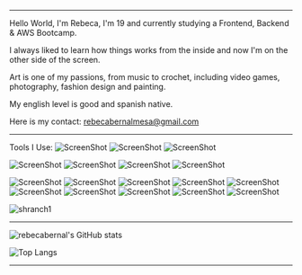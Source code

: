
---

Hello World, I'm Rebeca, I'm 19 and currently studying a Frontend, Backend & AWS Bootcamp.

I always liked to learn how things works from the inside and now I'm on the other side of the screen.

Art is one of my passions, from music to crochet, including video games, photography, fashion design and painting.

My english level is good and spanish native.

Here is my contact: rebecabernalmesa@gmail.com

---
Tools I Use:
![ScreenShot](https://img.shields.io/badge/HTML5-E34F26.svg?style=for-the-badge&logo=HTML5&logoColor=white)
![ScreenShot](https://img.shields.io/badge/CSS3-1572B6.svg?style=for-the-badge&logo=CSS3&logoColor=white)
![ScreenShot](https://img.shields.io/badge/JavaScript-F7DF1E.svg?style=for-the-badge&logo=JavaScript&logoColor=black)

![ScreenShot](https://img.shields.io/badge/PHP-777BB4.svg?style=for-the-badge&logo=PHP&logoColor=white)
![ScreenShot](https://img.shields.io/badge/Python-3776AB.svg?style=for-the-badge&logo=Python&logoColor=white)
![ScreenShot](https://img.shields.io/badge/phpMyAdmin-6C78AF.svg?style=for-the-badge&logo=phpMyAdmin&logoColor=white)
![ScreenShot](https://img.shields.io/badge/JSON-000000.svg?style=for-the-badge&logo=JSON&logoColor=white)

![ScreenShot](https://img.shields.io/badge/Laravel-FF2D20.svg?style=for-the-badge&logo=Laravel&logoColor=white)
![ScreenShot](https://img.shields.io/badge/Reddit-FF4500.svg?style=for-the-badge&logo=Reddit&logoColor=white)
![ScreenShot](https://img.shields.io/badge/XAMPP-FB7A24.svg?style=for-the-badge&logo=XAMPP&logoColor=white)
![ScreenShot](https://img.shields.io/badge/MySQL-4479A1.svg?style=for-the-badge&logo=MySQL&logoColor=white)
![ScreenShot](https://img.shields.io/badge/Git-F05032.svg?style=for-the-badge&logo=Git&logoColor=white)
![ScreenShot](https://img.shields.io/badge/Toyota-EB0A1E.svg?style=for-the-badge&logo=Toyota&logoColor=white)
![ScreenShot](https://img.shields.io/badge/GitHub-181717.svg?style=for-the-badge&logo=GitHub&logoColor=white)
![ScreenShot](https://img.shields.io/badge/Postman-FF6C37.svg?style=for-the-badge&logo=Postman&logoColor=white)
![ScreenShot](https://img.shields.io/badge/Cloudinary-3448C5.svg?style=for-the-badge&logo=Cloudinary&logoColor=white)
![ScreenShot](https://img.shields.io/badge/Slack-4A154B.svg?style=for-the-badge&logo=Slack&logoColor=white)


![shranch1](https://github.com/user-attachments/assets/0eb09446-b516-4bd1-9321-f9f308ebe3c4)

---

![rebecabernal's GitHub stats](https://github-readme-stats.vercel.app/api?username=rebecabernal&show_icons=true&theme=jolly)

![Top Langs](https://github-readme-stats.vercel.app/api/top-langs/?username=rebecabernal&theme=jolly)


---
